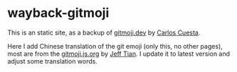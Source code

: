 # wayback-gitmoji

This is an static site, as a backup of [gitmoji.dev](https://gitmoji.dev) by [Carlos Cuesta](https://github.com/carloscuesta).

Here I add Chinese translation of the git emoji (only this, no other pages), most are from the [gitmoji.js.org](https://gitmoji.js.org) by [Jeff Tian](https://github.com/Jeff-Tian). I update it to latest version and adjust some translation words.
